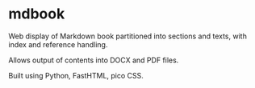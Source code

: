 # mdbook

Web display of Markdown book partitioned into sections and texts,
with index and reference handling.

Allows output of contents into DOCX and PDF files.

Built using Python, FastHTML, pico CSS.
